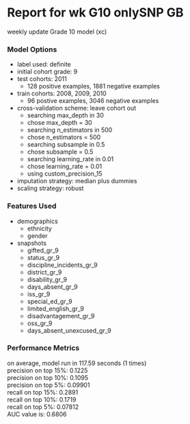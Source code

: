 # Report for wk G10 onlySNP GB
weekly update Grade 10 model (xc)

### Model Options
* label used: definite
* initial cohort grade: 9
* test cohorts: 2011
	 * 128 positive examples, 1881 negative examples
* train cohorts: 2008, 2009, 2010
	 * 96 postive examples, 3046 negative examples
* cross-validation scheme: leave cohort out
	 * searching max_depth in 30
	 * chose max_depth = 30
	 * searching n_estimators in 500
	 * chose n_estimators = 500
	 * searching subsample in 0.5
	 * chose subsample = 0.5
	 * searching learning_rate in 0.01
	 * chose learning_rate = 0.01
	 * using custom_precision_15
* imputation strategy: median plus dummies
* scaling strategy: robust

### Features Used
* demographics
	 * ethnicity
	 * gender
* snapshots
	 * gifted_gr_9
	 * status_gr_9
	 * discipline_incidents_gr_9
	 * district_gr_9
	 * disability_gr_9
	 * days_absent_gr_9
	 * iss_gr_9
	 * special_ed_gr_9
	 * limited_english_gr_9
	 * disadvantagement_gr_9
	 * oss_gr_9
	 * days_absent_unexcused_gr_9

### Performance Metrics
on average, model run in 117.59 seconds (1 times) <br/>precision on top 15%: 0.1225 <br/>precision on top 10%: 0.1095 <br/>precision on top 5%: 0.09901 <br/>recall on top 15%: 0.2891 <br/>recall on top 10%: 0.1719 <br/>recall on top 5%: 0.07812 <br/>AUC value is: 0.6806 <br/>